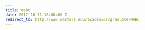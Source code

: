 ```yaml
---
title: mabc
date: 2017-10-31 18:00:00 Z
redirect_to: http://www.masters.edu/academics/graduate/MABC
---
```


